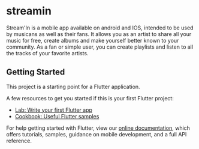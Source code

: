 # streamin

Stream'In is a mobile app available on android and IOS, intended to be used by musicans as well as their fans.
It allows you as an artist to share all your music for free, create albums and make yourself better known to your community.
As a fan or simple user, you can create playlists and listen to all the tracks of your favorite artists.

## Getting Started

This project is a starting point for a Flutter application.

A few resources to get you started if this is your first Flutter project:

- [Lab: Write your first Flutter app](https://flutter.dev/docs/get-started/codelab)
- [Cookbook: Useful Flutter samples](https://flutter.dev/docs/cookbook)

For help getting started with Flutter, view our
[online documentation](https://flutter.dev/docs), which offers tutorials,
samples, guidance on mobile development, and a full API reference.
